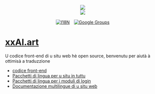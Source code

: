 <p align="center"><a href="https://xxai.art"><img src="https://cdn.jsdelivr.net/gh/xxai-art/doc/logo.svg"/></a><br/><a href="https://xxai.art"><img src="https://cdn.jsdelivr.net/gh/xxai-art/doc/xxai.svg"/></a></p><p align="center"><a href="https://github.com/xxai-art/doc#readme"><img alt="I18N" src="https://cdn.jsdelivr.net/gh/wactax/img/t.svg"/></a>　<a href="https://groups.google.com/u/0/g/xxai-art"><img alt="Google Groups" src="https://cdn.jsdelivr.net/gh/wactax/img/g-groups.svg"/></a></p>

# [xxAI.art](https://xxAI.art)

U codice front-end di u situ web hè open source, benvenutu per aiutà à ottimisà a traduzzione

* [codice front-end](https://github.com/xxai-art/web)
* [Pacchetti di lingua per u situ in tuttu](https://github.com/xxai-art/web/tree/main/i18n)
* [Pacchetti di lingua per i moduli di login](https://github.com/wacpkg/user/tree/main/ui.i18n)
* [Documentazione multilingue di u situ web](https://github.com/xxai-doc)
